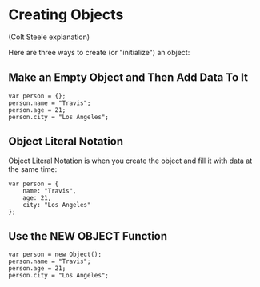 # Creating Objects

(Colt Steele explanation)

Here are three ways to create (or "initialize") an object:

## Make an Empty Object and Then Add Data To It

```
var person = {};
person.name = "Travis";
person.age = 21;
person.city = "Los Angeles";
```

## Object Literal Notation

Object Literal Notation is when you create the object and fill it with data at the same time:

```
var person = {
	name: "Travis",
	age: 21,
	city: "Los Angeles"
};
```

## Use the NEW OBJECT Function

```
var person = new Object();
person.name = "Travis";
person.age = 21;
person.city = "Los Angeles";
```
